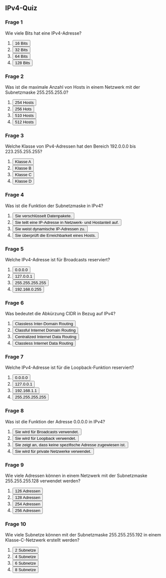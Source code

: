 ## IPv4-Quiz

### Frage 1

Wie viele Bits hat eine IPv4-Adresse?

<div id="question1">
  <ol>
    <li><button onclick="checkAnswer('question1', '', false)">16 Bits</button></li>
    <li><button onclick="checkAnswer('question1', 'Eine IPv4-Adresse besteht aus 32 Bits, die in vier Oktette zu je 8 Bits unterteilt sind.', true)">32 Bits</button></li>
	<li><button onclick="checkAnswer('question1', '', false)">64 Bits</button></li>
	<li><button onclick="checkAnswer('question1', '', false)">128 Bits</button></li>
    <p id="result_question1"></p>
</div>

### Frage 2

Was ist die maximale Anzahl von Hosts in einem Netzwerk mit der Subnetzmaske 255.255.255.0?

<div id="question2">
  <ol>
    <li><button onclick="checkAnswer('question2', 'Die Subnetzmaske 
255.255.255.0
 erlaubt 256 Adressen, von denen 2 für Netzwerk- und Broadcast-Adressen reserviert sind. Daher können 254 Hosts verwendet werden.', true)">254 Hosts</button></li>
    <li><button onclick="checkAnswer('question2', '', false)">256 Hots</button></li>
    <li><button onclick="checkAnswer('question2', '', false)">510 Hosts</button></li>
    <li><button onclick="checkAnswer('question2', '', false)">512 Hosts</button></li>
  </ol>
  <p id="result_question2"></p>
</div>

### Frage 3

Welche Klasse von IPv4-Adressen hat den Bereich 192.0.0.0 bis 223.255.255.255?

<div id="question3">
  <ol>
    <li><button onclick="checkAnswer('question3', '', false)">Klasse A</button></li>
    <li><button onclick="checkAnswer('question3', '', false)">Klasse B</button></li>
    <li><button onclick="checkAnswer('question3', 'Der Bereich 192.0.0.0 bis 223.255.255.255 gehört zur Klasse C, die für kleinere Netzwerke verwendet wird.', true)">Klasse C</button></li>
    <li><button onclick="checkAnswer('question3', '', false)">Klasse D</button></li>
  </ol>
  <p id="result_question3"></p>
</div>

### Frage 4

Was ist die Funktion der Subnetzmaske in IPv4?

<div id="question4">
  <ol>
    <li><button onclick="checkAnswer('question4', '', false)">Sie verschlüsselt Datenpakete.</button></li>
    <li><button onclick="checkAnswer('question4', 'Die Subnetzmaske teilt eine IPv4-Adresse in den Netzwerk- und Hostanteil auf, wodurch Subnetze erstellt werden können.', true)">Sie teilt eine IP-Adresse in Netzwerk- und Hostanteil auf.</button></li>
    <li><button onclick="checkAnswer('question4', '', false)">Sie weist dynamische IP-Adressen zu.</button></li>
    <li><button onclick="checkAnswer('question4', '', false)">Sie überprüft die Erreichbarkeit eines Hosts.</button></li>
  </ol>
  <p id="result_question4"></p>
</div>

### Frage 5

Welche IPv4-Adresse ist für Broadcasts reserviert?

<div id="question5">
  <ol>
    <li><button onclick="checkAnswer('question5', '', false)">0.0.0.0</button></li>
    <li><button onclick="checkAnswer('question5', '', false)">127.0.0.1</button></li>
    <li><button onclick="checkAnswer('question5', 'Die Adresse 255.255.255.255 ist für Broadcasts reserviert und wird verwendet, um Daten an alle Hosts im Netzwerk zu senden.', true)">255.255.255.255</button></li>
    <li><button onclick="checkAnswer('question5', '', false)">192.168.0.255</button></li>
  </ol>
  <p id="result_question5"></p>
</div>

### Frage 6

Was bedeutet die Abkürzung CIDR in Bezug auf IPv4?

<div id="question6">
  <ol>
    <li><button onclick="checkAnswer('question6', 'CIDR steht für Classless Inter-Domain Routing und ermöglicht eine flexible Subnetzbildung durch die Verwendung von Präfixlängen anstelle von festen Klassen.', true)">Classless Inter-Domain Routing</button></li>
    <li><button onclick="checkAnswer('question6', '', false)">Classful Internet Domain Routing</button></li>
    <li><button onclick="checkAnswer('question6', '', false)">Centralized Internet Data Routing</button></li>
    <li><button onclick="checkAnswer('question6', '', false)">Classless Internet Data Routing</button></li>
  </ol>
  <p id="result_question6"></p>
</div>

### Frage 7

Welche IPv4-Adresse ist für die Loopback-Funktion reserviert?

<div id="question7">
  <ol>
    <li><button onclick="checkAnswer('question7', '', false)">0.0.0.0</button></li>
    <li><button onclick="checkAnswer('question7', 'Die Adresse 127.0.0.1 ist die Loopback-Adresse, die verwendet wird, um die Netzwerkfunktionalität des eigenen Geräts zu testen.', true)">127.0.0.1</button></li>
    <li><button onclick="checkAnswer('question7', '', false)">192.168.1.1</button></li>
    <li><button onclick="checkAnswer('question7', '', false)">255.255.255.255</button></li>
  </ol>
  <p id="result_question7"></p>
</div>

### Frage 8

Was ist die Funktion der Adresse 0.0.0.0 in IPv4?

<div id="question8">
  <ol>
    <li><button onclick="checkAnswer('question8', '', false)">Sie wird für Broadcasts verwendet.</button></li>
    <li><button onclick="checkAnswer('question8', '', false)">Sie wird für Loopback verwendet.</button></li>
    <li><button onclick="checkAnswer('question8', 'Die Adresse 0.0.0.0 zeigt an, dass keine spezifische Adresse zugewiesen ist und wird häufig für Routingzwecke verwendet.', true)">Sie zeigt an, dass keine spezifische Adresse zugewiesen ist.</button></li>
    <li><button onclick="checkAnswer('question8', '', false)">Sie wird für private Netzwerke verwendet.</button></li>
  </ol>
  <p id="result_question8"></p>
</div>

### Frage 9

Wie viele Adressen können in einem Netzwerk mit der Subnetzmaske 255.255.255.128 verwendet werden?

<div id="question9">
  <ol>
    <li><button onclick="checkAnswer('question9', 'Die Subnetzmaske 255.255.255.128 teilt ein Netzwerk in zwei Subnetze mit jeweils 128 Adressen. Davon sind 2 Adressen für Netzwerk- und Broadcast-Adressen reserviert, sodass 126 Adressen für Hosts verfügbar sind.', true)">126 Adressen</button></li>
    <li><button onclick="checkAnswer('question9', '', false)">128 Adressen</button></li>
    <li><button onclick="checkAnswer('question9', '', false)">254 Adressen</button></li>
    <li><button onclick="checkAnswer('question9', '', false)">256 Adressen</button></li>
  </ol>
  <p id="result_question9"></p>
</div>

### Frage 10

Wie viele Subnetze können mit der Subnetzmaske 255.255.255.192 in einem Klasse-C-Netzwerk erstellt werden?

<div id="question10">
  <ol>
    <li><button onclick="checkAnswer('question10', '', false)">2 Subnetze</button></li>
    <li><button onclick="checkAnswer('question10', 'Die Subnetzmaske 255.255.255.192  entspricht einem Präfix von /26, was bedeutet, dass 6 zusätzliche Bits für die Subnetzbildung verwendet werden. In einem Klasse-C-Netzwerk können 4 Subnetze erstellt werden.', true)">4 Subnetze</button></li>
    <li><button onclick="checkAnswer('question10', '', false)">6 Subnetze</button></li>
    <li><button onclick="checkAnswer('question10', '', false)">8 Subnetze</button></li>
  </ol>
  <p id="result_question10"></p>
</div>

<div id="endScreen" style="display: none;">
    <h2>Quiz beendet!</h2>
    <p id="finalScore"></p>
    <button onclick="restartQuiz()">Quiz erneut starten</button>
</div>